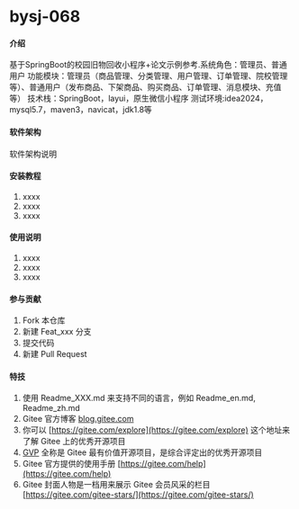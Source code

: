 # bysj-068

#### 介绍
基于SpringBoot的校园旧物回收小程序+论文示例参考.系统角色：管理员、普通用户
功能模块：管理员（商品管理、分类管理、用户管理、订单管理、院校管理等）、普通用户（发布商品、下架商品、购买商品、订单管理、消息模块、充值等）
技术栈：SpringBoot，layui，原生微信小程序
测试环境:idea2024，mysql5.7，maven3，navicat，jdk1.8等

#### 软件架构
软件架构说明


#### 安装教程

1.  xxxx
2.  xxxx
3.  xxxx

#### 使用说明

1.  xxxx
2.  xxxx
3.  xxxx

#### 参与贡献

1.  Fork 本仓库
2.  新建 Feat_xxx 分支
3.  提交代码
4.  新建 Pull Request


#### 特技

1.  使用 Readme\_XXX.md 来支持不同的语言，例如 Readme\_en.md, Readme\_zh.md
2.  Gitee 官方博客 [blog.gitee.com](https://blog.gitee.com)
3.  你可以 [https://gitee.com/explore](https://gitee.com/explore) 这个地址来了解 Gitee 上的优秀开源项目
4.  [GVP](https://gitee.com/gvp) 全称是 Gitee 最有价值开源项目，是综合评定出的优秀开源项目
5.  Gitee 官方提供的使用手册 [https://gitee.com/help](https://gitee.com/help)
6.  Gitee 封面人物是一档用来展示 Gitee 会员风采的栏目 [https://gitee.com/gitee-stars/](https://gitee.com/gitee-stars/)
